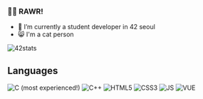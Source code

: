 ### 🐱‍🏍 RAWR! 

- 🌱 I’m currently a student developer in 42 seoul
- 😸 I'm a cat person 

<!--
**deftones88/deftones88** is a ✨ _special_ ✨ repository because its `README.md` (this file) appears on your GitHub profile.

Here are some ideas to get you started:

- 🔭 I’m currently working on ...
- 👯 I’m looking to collaborate on ...
- 🤔 I’m looking for help with ...
- 💬 Ask me about ...
- 📫 How to reach me: ...
- 😄 Pronouns: ...
- ⚡ Fun fact: ...
-->

![42stats](https://badge42.herokuapp.com/api/stats/ji-kim)

## Languages
![C](https://img.shields.io/badge/C-00599C?style=for-the-badge&logo=c&logoColor=white) (most experienced!) ![C++](https://img.shields.io/badge/C%2B%2B-00599C?style=for-the-badge&logo=c%2B%2B&logoColor=white) ![HTML5](https://img.shields.io/badge/HTML5-E34F26?style=for-the-badge&logo=html5&logoColor=white) ![CSS3](https://img.shields.io/badge/CSS3-1572B6?style=for-the-badge&logo=css3&logoColor=white) ![JS](https://img.shields.io/badge/JavaScript-323330?style=for-the-badge&logo=javascript&logoColor=F7DF1E) ![VUE](https://img.shields.io/badge/Vue.js-35495E?style=for-the-badge&logo=vuedotjs&logoColor=4FC08D)
